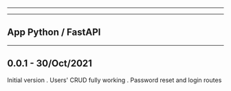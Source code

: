 ---------------------
---------------------
App Python / FastAPI
---------------------
---------------------

0.0.1 - 30/Oct/2021
---------------------
   Initial version
   . Users' CRUD fully working
   . Password reset and login routes
